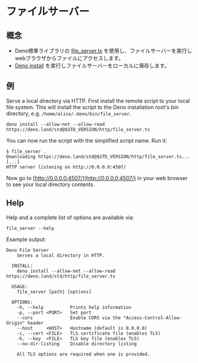 <!-- # File server -->
# ファイルサーバー

<!-- ## Concepts -->
## 概念

<!--
- Use the Deno standard library
  [file_server.ts](https://deno.land/std@$STD_VERSION/http/file_server.ts) to
  run your own file server and access your files from your web browser
- Run [Deno install](../tools/script_installer.md) to install the file server
  locally
-->
- Deno標準ライブラリの [file_server.ts](https://deno.land/std@$STD_VERSION/http/file_server.ts) を使用し、ファイルサーバーを実行しwebブラウザからファイルにアクセスします。
- [Deno install](../tools/script_installer.md) を実行しファイルサーバーをローカルに保存します。

<!-- ## Example -->
## 例

Serve a local directory via HTTP. First install the remote script to your local
file system. This will install the script to the Deno installation root's bin
directory, e.g. `/home/alice/.deno/bin/file_server`.

```shell
deno install --allow-net --allow-read https://deno.land/std@$STD_VERSION/http/file_server.ts
```

You can now run the script with the simplified script name. Run it:

```shell
$ file_server .
Downloading https://deno.land/std@$STD_VERSION/http/file_server.ts...
[...]
HTTP server listening on http://0.0.0.0:4507/
```

Now go to [http://0.0.0.0:4507/](http://0.0.0.0:4507/) in your web browser to
see your local directory contents.

## Help

Help and a complete list of options are available via:

```shell
file_server --help
```

Example output:

```
Deno File Server
    Serves a local directory in HTTP.

  INSTALL:
    deno install --allow-net --allow-read https://deno.land/std/http/file_server.ts

  USAGE:
    file_server [path] [options]

  OPTIONS:
    -h, --help          Prints help information
    -p, --port <PORT>   Set port
    --cors              Enable CORS via the "Access-Control-Allow-Origin" header
    --host     <HOST>   Hostname (default is 0.0.0.0)
    -c, --cert <FILE>   TLS certificate file (enables TLS)
    -k, --key  <FILE>   TLS key file (enables TLS)
    --no-dir-listing    Disable directory listing

    All TLS options are required when one is provided.
```
